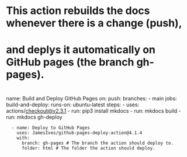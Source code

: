 # This action rebuilds the docs whenever there is a change (push),
# and deplys it automatically on GitHub pages (the branch gh-pages).
#
name: Build and Deploy GitHub Pages
on:
  push:
    branches:
      - main
jobs:
  build-and-deploy:
    runs-on: ubuntu-latest
    steps:
      - uses: actions/checkout@v2.3.1
      - run: pip3 install mkdocs
      - run: mkdocs build
	  - run: mkdocs gh-deploy

      - name: Deploy to GitHub Pages
        uses: JamesIves/github-pages-deploy-action@4.1.4
        with:
          branch: gh-pages # The branch the action should deploy to.
          folder: html # The folder the action should deploy.
